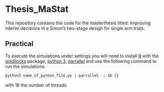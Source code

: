 # Thesis_MaStat

This repository contains the code for the masterthesis titled: Improving interim decisions in a Simon’s two-stage design for single arm trials. 

## Practical
To execute the simulations under settings you will need to install [R](https://www.r-project.org) with the [goldilocks](https://cran.r-project.org/web/packages/goldilocks/index.html) package, [python 3](https://www.python.org/downloads/), [parrallel](https://www.gnu.org/software/parallel/) and use the following command to run the simulations:
```bash
python3 name_of_python_file.py | parrallel -j 16 {}
```
with 16 the number of threads.
